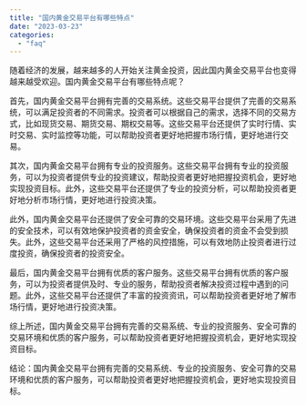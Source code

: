 ```yaml
---
title: "国内黄金交易平台有哪些特点"
date: "2023-03-23"
categories: 
  - "faq"
---
```


随着经济的发展，越来越多的人开始关注黄金投资，因此国内黄金交易平台也变得越来越受欢迎。国内黄金交易平台有哪些特点呢？

首先，国内黄金交易平台拥有完善的交易系统。这些交易平台提供了完善的交易系统，可以满足投资者的不同需求。投资者可以根据自己的需求，选择不同的交易方式，比如现货交易、期货交易、期权交易等。这些交易平台还提供了实时行情、实时交易、实时监控等功能，可以帮助投资者更好地把握市场行情，更好地进行交易。

其次，国内黄金交易平台拥有专业的投资服务。这些交易平台拥有专业的投资服务，可以为投资者提供专业的投资建议，帮助投资者更好地把握投资机会，更好地实现投资目标。此外，这些交易平台还提供了专业的投资分析，可以帮助投资者更好地分析市场行情，更好地进行投资决策。

此外，国内黄金交易平台还提供了安全可靠的交易环境。这些交易平台采用了先进的安全技术，可以有效地保护投资者的资金安全，确保投资者的资金不会受到损失。此外，这些交易平台还采用了严格的风控措施，可以有效地防止投资者进行过度投资，确保投资者的投资安全。

最后，国内黄金交易平台拥有优质的客户服务。这些交易平台拥有优质的客户服务，可以为投资者提供及时、专业的服务，帮助投资者解决投资过程中遇到的问题。此外，这些交易平台还提供了丰富的投资资讯，可以帮助投资者更好地了解市场行情，更好地进行投资决策。

综上所述，国内黄金交易平台拥有完善的交易系统、专业的投资服务、安全可靠的交易环境和优质的客户服务，可以帮助投资者更好地把握投资机会，更好地实现投资目标。

结论：国内黄金交易平台拥有完善的交易系统、专业的投资服务、安全可靠的交易环境和优质的客户服务，可以帮助投资者更好地把握投资机会，更好地实现投资目标。
